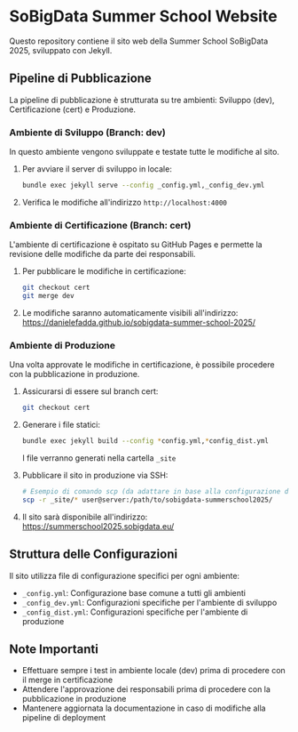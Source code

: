 # SoBigData Summer School Website

Questo repository contiene il sito web della Summer School SoBigData 2025, sviluppato con Jekyll.

## Pipeline di Pubblicazione

La pipeline di pubblicazione è strutturata su tre ambienti: Sviluppo (dev), Certificazione (cert) e Produzione.

### Ambiente di Sviluppo (Branch: dev)

In questo ambiente vengono sviluppate e testate tutte le modifiche al sito.

1. Per avviare il server di sviluppo in locale:
   ```bash
   bundle exec jekyll serve --config _config.yml,_config_dev.yml
   ```

2. Verifica le modifiche all'indirizzo `http://localhost:4000`

### Ambiente di Certificazione (Branch: cert)

L'ambiente di certificazione è ospitato su GitHub Pages e permette la revisione delle modifiche da parte dei responsabili.

1. Per pubblicare le modifiche in certificazione:
   ```bash
   git checkout cert
   git merge dev
   ```

2. Le modifiche saranno automaticamente visibili all'indirizzo:  
   https://danielefadda.github.io/sobigdata-summer-school-2025/

### Ambiente di Produzione

Una volta approvate le modifiche in certificazione, è possibile procedere con la pubblicazione in produzione.

1. Assicurarsi di essere sul branch cert:
   ```bash
   git checkout cert
   ```

2. Generare i file statici:
   ```bash
   bundle exec jekyll build --config *config.yml,*config_dist.yml
   ```
   I file verranno generati nella cartella `_site`

3. Pubblicare il sito in produzione via SSH:
   ```bash
   # Esempio di comando scp (da adattare in base alla configurazione del server)
   scp -r _site/* user@server:/path/to/sobigdata-summerschool2025/
   ```

4. Il sito sarà disponibile all'indirizzo:  
   https://summerschool2025.sobigdata.eu/

## Struttura delle Configurazioni

Il sito utilizza file di configurazione specifici per ogni ambiente:

- `_config.yml`: Configurazione base comune a tutti gli ambienti
- `_config_dev.yml`: Configurazioni specifiche per l'ambiente di sviluppo
- `_config_dist.yml`: Configurazioni specifiche per l'ambiente di produzione

## Note Importanti

- Effettuare sempre i test in ambiente locale (dev) prima di procedere con il merge in certificazione
- Attendere l'approvazione dei responsabili prima di procedere con la pubblicazione in produzione
- Mantenere aggiornata la documentazione in caso di modifiche alla pipeline di deployment